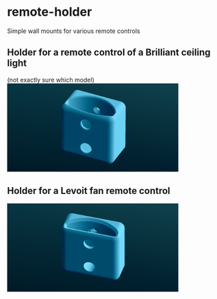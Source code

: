 # remote-holder

Simple wall mounts for various remote controls

## Holder for a remote control of a Brilliant ceiling light
(not exactly sure which model)
<img alt="brilliant-ceiling-light-remote-holder" src="img/brilliant-ceiling-light-remote-holder.png" width=400>

## Holder for a Levoit fan remote control
<img alt="levoit-fan-remote-holder" src="img/levoit-fan-remote-holder.png" width=400>
